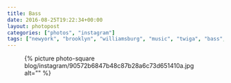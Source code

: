 ```yaml
---
title: Bass
date: 2016-08-25T19:22:34+00:00
layout: photopost
categories: ["photos", "instagram"]
tags: ["newyork", "brooklyn", "williamsburg", "music", "twiga", "bass", "rock", "musichallofwilliamsburg", "gig"]
---
```


<figure class="photo photo--square">
  {% picture photo-square blog/instagram/90572b6847b48c87b28a6c73d651410a.jpg alt="" %}
</figure>



